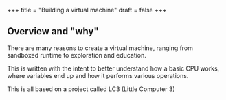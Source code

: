 +++
title = "Building a virtual machine"
draft = false
+++

## Overview and "why"

There are many reasons to create a virtual machine, ranging from sandboxed
runtime to exploration and education.

This is written with the intent to better understand how a basic CPU works, where
variables end up and how it performs various operations.

This is all based on a project called LC3 (Little Computer 3)
